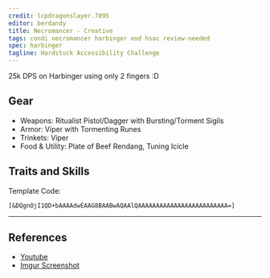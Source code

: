```yaml
---
credit: lcpdragonslayer.7895
editor: berdandy
title: Necromancer - Creative
tags: condi necromancer harbinger eod hsac review-needed
spec: harbinger
tagline: Hardstuck Accessibility Challenge
---
```


25k DPS on Harbinger using only 2 fingers :D

## Gear

- Weapons: Ritualist Pistol/Dagger with Bursting/Torment Sigils
- Armor: Viper with Tormenting Runes
- Trinkets: Viper
- Food & Utility: Plate of Beef Rendang, Tuning Icicle

## Traits and Skills

Template Code:

`[&DQgnOjI1QD+bAAAAdwEAAG8BAABwAQAAlQAAAAAAAAAAAAAAAAAAAAAAAAA=]`

---

<div
  data-armory-embed='skills'
  data-armory-ids='10547,10620,10611,10589,10646'
>
</div>
<div
  data-armory-embed='specializations'
  data-armory-ids='39,50,64'
  data-armory-39-traits='2013,1693,801'
  data-armory-50-traits='875,894,905'
  data-armory-64-traits='2185,2209,2203'
>
</div>
<script async src='https://unpkg.com/armory-embeds@^0.x.x/armory-embeds.js'></script>



## References

- [Youtube](https://www.youtube.com/watch?v=cvffhAEi4qw)
- [Imgur Screenshot](https://i.imgur.com/r36zHT1.png)
